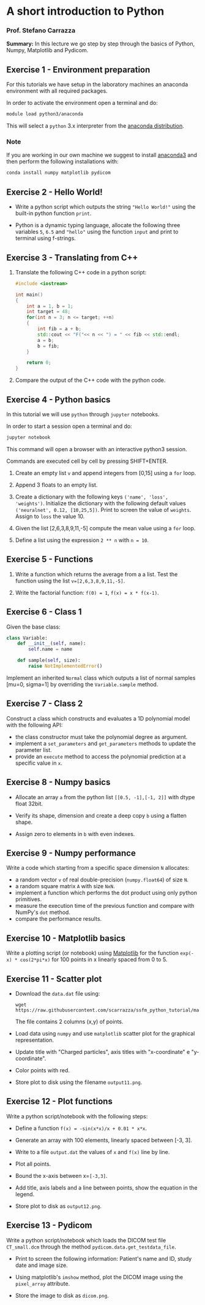 # A short introduction to Python

### Prof. Stefano Carrazza

**Summary:** In this lecture we go step by step through the basics of Python, Numpy, Matplotlib and Pydicom.

## Exercise 1 - Environment preparation

For this tutorials we have setup in the laboratory machines an anaconda
environment with all required packages.

In order to activate the environment open a terminal and do:

```bash
module load python3/anaconda
```

This will select a `python` 3.x interpreter from the [anaconda
distribution](https://www.anaconda.com/).

### Note

If you are working in our own machine we suggest to install
[anaconda3](https://www.anaconda.com/) and then perform the following
installations with:
```bash
conda install numpy matplotlib pydicom
```

## Exercise 2 - Hello World!

- Write a python script which outputs the string `"Hello World!"` using the
  built-in python function `print`.

- Python is a dynamic typing language, allocate the following three variables
  `5`, `6.5` and `"hello"` using the function `input` and print to terminal
  using f-strings.

## Exercise 3 - Translating from C++

1. Translate the following C++ code in a python script:
    ```c++
    #include <iostream>

    int main()
    {
        int a = 1, b = 1;
        int target = 48;
        for(int n = 3; n <= target; ++n)
        {
            int fib = a + b;
            std::cout << "F("<< n << ") = " << fib << std::endl;
            a = b;
            b = fib;
        }

        return 0;
    }
    ```
2. Compare the output of the C++ code with the python code.


## Exercise 4 - Python basics

In this tutorial we will use `python` through `jupyter` notebooks.

In order to start a session open a terminal and do:
```bash
jupyter notebook
```
This command will open a browser with an interactive python3 session.

Commands are executed cell by cell by pressing SHIFT+ENTER.

1. Create an empty list `v` and append integers from [0,15] using a `for` loop.

3. Append 3 floats to an empty list.

4. Create a dictionary with the following keys `('name', 'loss', 'weights')`. Initialize the dictionary with the following default values `('neuralnet', 0.12, [10,25,5])`. Print to screen the value of `weights`. Assign to `loss` the value 10.

5. Given the list [2,6,3,8,9,11,-5] compute the mean value using a `for` loop.

6. Define a list using the expression `2 ** n` with `n = 10`.

## Exercise 5 - Functions

1. Write a function which returns the average from a a list. Test the function using the list `v=[2,6,3,8,9,11,-5]`.

2. Write the factorial function: `f(0) = 1`, `f(x) = x * f(x-1)`.

## Exercise 6 - Class 1

Given the base class:
```python
class Variable:
    def __init__(self, name):
        self.name = name

    def sample(self, size):
        raise NotImplementedError()
```

Implement an inherited `Normal` class which outputs a list of normal samples [mu=0, sigma=1] by overriding the `Variable.sample` method.

## Exercise 7 - Class 2

Construct a class which constructs and evaluates a 1D polynomial model with the following API:
- the class constructor must take the polynomial degree as argument.
- implement a `set_parameters` and `get_parameters` methods to update the parameter list.
- provide an `execute` method to access the polynomial prediction at a specific value in `x`.


## Exercise 8 - Numpy basics

- Allocate an array `a` from the python list `[[0.5, -1],[-1, 2]]` with dtype float 32bit.

- Verify its shape, dimension and create a deep copy `b` using a flatten shape.

- Assign zero to elements in `b` with even indexes.

## Exercise 9 - Numpy performance

Write a code which starting from a specific space dimension `N` allocates:
- a random vector `v` of real double-precision (`numpy.float64`) of size `N`.
- a random square matrix `A` with size `NxN`.
- implement a function which performs the dot product using only python primitives.
- measure the execution time of the previous function and compare with NumPy's `dot` method.
- compare the performance results.

## Exercise 10 - Matplotlib basics

Write a plotting script (or notebook) using
[Matplotlib](https://matplotlib.org/) for the function `exp(-x) * cos(2*pi*x)`
for 100 points in x linearly spaced from 0 to 5.

## Exercise 11 - Scatter plot

- Download the `data.dat` file using:
    ```
    wget https://raw.githubusercontent.com/scarrazza/ssfm_python_tutorial/main/data.dat
    ```
  The file contains 2 columns (x,y) of points.

- Load data using `numpy` and use `matplotlib` scatter plot for the graphical representation.

- Update title with "Charged particles", axis titles with "x-coordinate" e "y-coordinate".

- Color points with red.

- Store plot to disk using the filename `output11.png`.

## Exercise 12 - Plot functions

Write a python script/notebook with the following steps:

- Define a function `f(x) = -sin(x*x)/x + 0.01 * x*x`.

- Generate an array with 100 elements, linearly spaced between [-3, 3].

- Write to a file `output.dat` the values of `x` and `f(x)` line by line.

- Plot all points.

- Bound the x-axis between x=`[-3,3]`.

- Add title, axis labels and a line between points, show the equation in the legend.

- Store plot to disk as `output12.png`.

## Exercise 13 - Pydicom

Write a python script/notebook which loads the DICOM test file `CT_small.dcm`
through the method `pydicom.data.get_testdata_file`.

- Print to screen the following information: Patient's name and ID, study date and image size.

- Using matplotlib's `imshow` method, plot the DICOM image using the `pixel_array` attribute.

- Store the image to disk as `dicom.png`.
